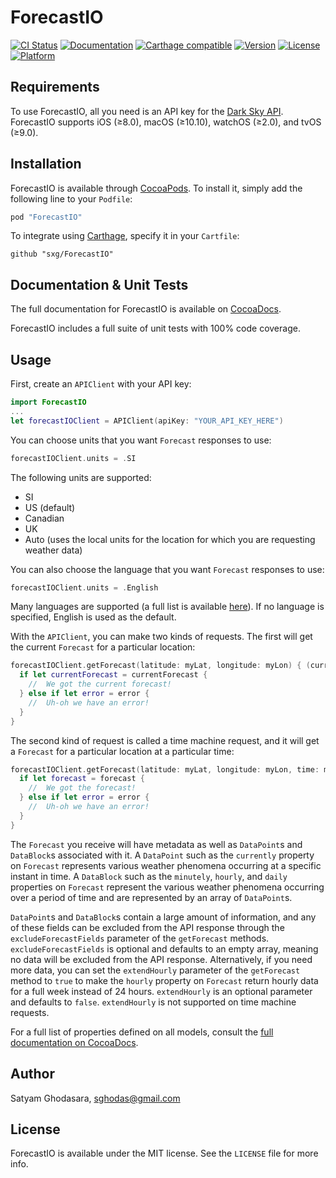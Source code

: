 # ForecastIO

[![CI Status](http://img.shields.io/travis/sxg/ForecastIO.svg?style=flat)](https://travis-ci.org/sxg/ForecastIO)
[![Documentation](https://img.shields.io/cocoapods/metrics/doc-percent/ForecastIO.svg)](http://cocoadocs.org/decsets/ForecastIO/)
[![Carthage compatible](https://img.shields.io/badge/Carthage-compatible-4BC51D.svg?style=flat)](https://github.com/Carthage/Carthage)
[![Version](https://img.shields.io/cocoapods/v/ForecastIO.svg?style=flat)](http://cocoapods.org/pods/ForecastIO)
[![License](https://img.shields.io/cocoapods/l/ForecastIO.svg?style=flat)](http://cocoapods.org/pods/ForecastIO)
[![Platform](https://img.shields.io/cocoapods/p/ForecastIO.svg?style=flat)](http://cocoapods.org/pods/ForecastIO)

## Requirements

To use ForecastIO, all you need is an API key for the [Dark Sky API](https://developer.forecast.io/). ForecastIO supports iOS (≥8.0), macOS (≥10.10), watchOS (≥2.0), and tvOS (≥9.0).

## Installation

ForecastIO is available through [CocoaPods](http://cocoapods.org). To install
it, simply add the following line to your `Podfile`:

```ruby
pod "ForecastIO"
```

To integrate using [Carthage](https://github.com/Carthage/Carthage), specify it in your `Cartfile`:

```ogdl
github "sxg/ForecastIO"
```

## Documentation & Unit Tests

The full documentation for ForecastIO is available on [CocoaDocs](http://cocoadocs.org/docsets/ForecastIO).

ForecastIO includes a full suite of unit tests with 100% code coverage.

## Usage

First, create an `APIClient` with your API key:

```swift
import ForecastIO
...
let forecastIOClient = APIClient(apiKey: "YOUR_API_KEY_HERE")
```

You can choose units that you want `Forecast` responses to use:

```swift
forecastIOClient.units = .SI
```

The following units are supported:
- SI
- US (default)
- Canadian
- UK
- Auto (uses the local units for the location for which you are requesting weather data)

You can also choose the language that you want `Forecast` responses to use:

```swift
forecastIOClient.units = .English
```

Many languages are supported (a full list is available [here](https://developer.forecast.io/docs/v2#options)). If no language is specified, English is used as the default.

With the `APIClient`, you can make two kinds of requests. The first will get the current `Forecast` for a particular location:

```swift
forecastIOClient.getForecast(latitude: myLat, longitude: myLon) { (currentForecast, error) -> Void in
  if let currentForecast = currentForecast {
    //  We got the current forecast!
  } else if let error = error {
    //  Uh-oh we have an error!
  }
}
```

The second kind of request is called a time machine request, and it will get a `Forecast` for a particular location at a particular time:

```swift
forecastIOClient.getForecast(latitude: myLat, longitude: myLon, time: myTime) { (forecast, error) -> Void in
  if let forecast = forecast {
    //  We got the forecast!
  } else if let error = error {
    //  Uh-oh we have an error!
  }
}
```

The `Forecast` you receive will have metadata as well as `DataPoint`s and `DataBlock`s associated with it. A `DataPoint` such as the `currently` property on `Forecast` represents various weather phenomena occurring at a specific instant in time. A `DataBlock` such as the `minutely`, `hourly`, and `daily` properties on `Forecast` represent the various weather phenomena occurring over a period of time and are represented by an array of `DataPoint`s.

`DataPoint`s and `DataBlock`s contain a large amount of information, and any of these fields can be excluded from the API response through the `excludeForecastFields` parameter of the `getForecast` methods. `excludeForecastFields` is optional and defaults to an empty array, meaning no data will be excluded from the API response. Alternatively, if you need more data, you can set the `extendHourly` parameter of the `getForecast` method to `true` to make the `hourly` property on `Forecast`
return hourly data for a full week instead of 24 hours. `extendHourly` is an optional parameter and defaults to `false`. `extendHourly` is not supported on time machine requests.

For a full list of properties defined on all models, consult the [full documentation on CocoaDocs](http://cocoadocs.org/docsets/ForecastIO).

## Author

Satyam Ghodasara, sghodas@gmail.com

## License

ForecastIO is available under the MIT license. See the `LICENSE` file for more info.
